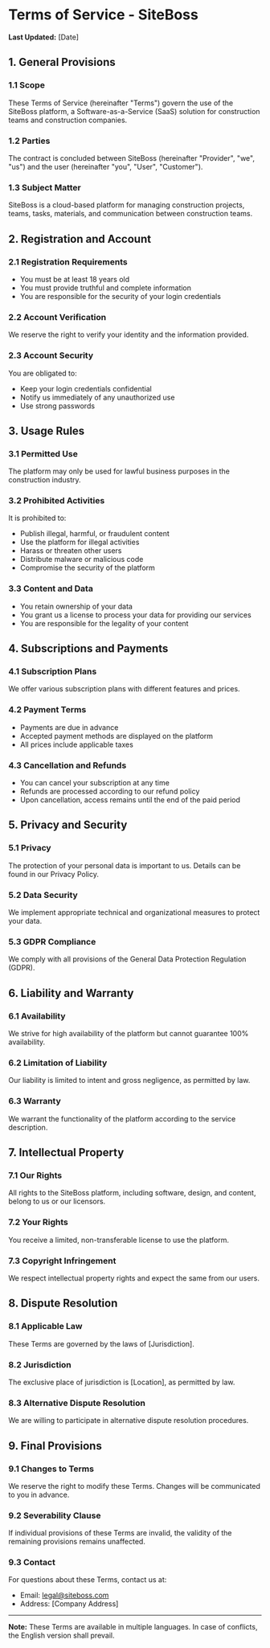 # Terms of Service - SiteBoss

**Last Updated:** [Date]

## 1. General Provisions

### 1.1 Scope
These Terms of Service (hereinafter "Terms") govern the use of the SiteBoss platform, a Software-as-a-Service (SaaS) solution for construction teams and construction companies.

### 1.2 Parties
The contract is concluded between SiteBoss (hereinafter "Provider", "we", "us") and the user (hereinafter "you", "User", "Customer").

### 1.3 Subject Matter
SiteBoss is a cloud-based platform for managing construction projects, teams, tasks, materials, and communication between construction teams.

## 2. Registration and Account

### 2.1 Registration Requirements
- You must be at least 18 years old
- You must provide truthful and complete information
- You are responsible for the security of your login credentials

### 2.2 Account Verification
We reserve the right to verify your identity and the information provided.

### 2.3 Account Security
You are obligated to:
- Keep your login credentials confidential
- Notify us immediately of any unauthorized use
- Use strong passwords

## 3. Usage Rules

### 3.1 Permitted Use
The platform may only be used for lawful business purposes in the construction industry.

### 3.2 Prohibited Activities
It is prohibited to:
- Publish illegal, harmful, or fraudulent content
- Use the platform for illegal activities
- Harass or threaten other users
- Distribute malware or malicious code
- Compromise the security of the platform

### 3.3 Content and Data
- You retain ownership of your data
- You grant us a license to process your data for providing our services
- You are responsible for the legality of your content

## 4. Subscriptions and Payments

### 4.1 Subscription Plans
We offer various subscription plans with different features and prices.

### 4.2 Payment Terms
- Payments are due in advance
- Accepted payment methods are displayed on the platform
- All prices include applicable taxes

### 4.3 Cancellation and Refunds
- You can cancel your subscription at any time
- Refunds are processed according to our refund policy
- Upon cancellation, access remains until the end of the paid period

## 5. Privacy and Security

### 5.1 Privacy
The protection of your personal data is important to us. Details can be found in our Privacy Policy.

### 5.2 Data Security
We implement appropriate technical and organizational measures to protect your data.

### 5.3 GDPR Compliance
We comply with all provisions of the General Data Protection Regulation (GDPR).

## 6. Liability and Warranty

### 6.1 Availability
We strive for high availability of the platform but cannot guarantee 100% availability.

### 6.2 Limitation of Liability
Our liability is limited to intent and gross negligence, as permitted by law.

### 6.3 Warranty
We warrant the functionality of the platform according to the service description.

## 7. Intellectual Property

### 7.1 Our Rights
All rights to the SiteBoss platform, including software, design, and content, belong to us or our licensors.

### 7.2 Your Rights
You receive a limited, non-transferable license to use the platform.

### 7.3 Copyright Infringement
We respect intellectual property rights and expect the same from our users.

## 8. Dispute Resolution

### 8.1 Applicable Law
These Terms are governed by the laws of [Jurisdiction].

### 8.2 Jurisdiction
The exclusive place of jurisdiction is [Location], as permitted by law.

### 8.3 Alternative Dispute Resolution
We are willing to participate in alternative dispute resolution procedures.

## 9. Final Provisions

### 9.1 Changes to Terms
We reserve the right to modify these Terms. Changes will be communicated to you in advance.

### 9.2 Severability Clause
If individual provisions of these Terms are invalid, the validity of the remaining provisions remains unaffected.

### 9.3 Contact
For questions about these Terms, contact us at:
- Email: legal@siteboss.com
- Address: [Company Address]

---

**Note:** These Terms are available in multiple languages. In case of conflicts, the English version shall prevail. 